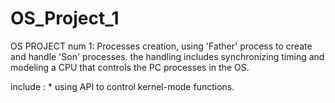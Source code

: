 # OS_Project_1

OS PROJECT num 1: Processes creation, using 'Father' process to create and handle 'Son' processes. the handling includes synchronizing timing and modeling a CPU that controls the PC processes in the OS.

include : * using API to control kernel-mode functions.
